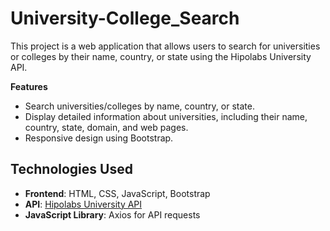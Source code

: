 # University-College_Search

This project is a web application that allows users to search for universities or colleges by their name, country, or state using the Hipolabs University API.

 **Features**
- Search universities/colleges by name, country, or state.
- Display detailed information about universities, including their name, country, state, domain, and web pages.
- Responsive design using Bootstrap.

## Technologies Used

- **Frontend**: HTML, CSS, JavaScript, Bootstrap
- **API**: [Hipolabs University API](http://universities.hipolabs.com/)
- **JavaScript Library**: Axios for API requests
